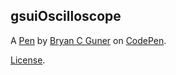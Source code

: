 gsuiOscilloscope
----------------


A [Pen](https://codepen.io/bgoonz/pen/PoKNzpX) by [Bryan C Guner](https://codepen.io/bgoonz) on [CodePen](https://codepen.io).

[License](https://codepen.io/bgoonz/pen/PoKNzpX/license).